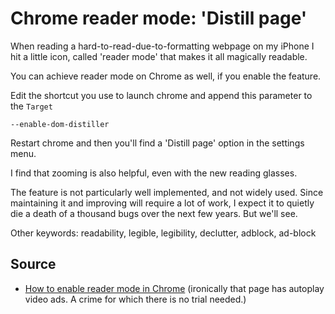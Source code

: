﻿# Chrome reader mode: 'Distill page'

When reading a hard-to-read-due-to-formatting webpage on my iPhone I hit a little icon, called 'reader mode' that makes it all magically readable.

You can achieve reader mode on Chrome as well, if you enable the feature.

Edit the shortcut you use to launch chrome and append this parameter to the `Target`

    --enable-dom-distiller

Restart chrome and then you'll find a 'Distill page' option in the settings menu.

I find that zooming is also helpful, even with the new reading glasses.

The feature is not particularly well implemented, and not widely used. Since maintaining it and improving will require a lot of work, I expect it to quietly die a death of a thousand bugs over the next few years. But we'll see.


Other keywords: readability, legible, legibility, declutter, adblock, ad-block


## Source

 * [How to enable reader mode in Chrome](https://www.cnet.com/au/how-to/how-to-enable-reader-mode-in-chrome/) (ironically that page has autoplay video ads. A crime for which there is no trial needed.)